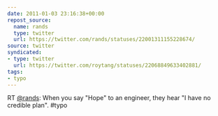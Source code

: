 ```yaml
---
date: 2011-01-03 23:16:38+00:00
repost_source:
  name: rands
  type: twitter
  url: https://twitter.com/rands/statuses/22001311155228674/
source: twitter
syndicated:
- type: twitter
  url: https://twitter.com/roytang/statuses/22068849633402881/
tags:
- typo
---
```


RT [@rands](https://twitter.com/rands/): When you say "Hope" to an engineer, they hear "I have no credible plan". #typo